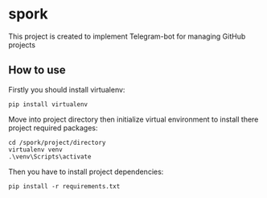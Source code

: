 # spork

This project is created to implement Telegram-bot for managing GitHub projects

## How to use

Firstly you should install virtualenv:

```
pip install virtualenv
```

Move into project directory then initialize virtual environment to install there project required packages:

```
cd /spork/project/directory
virtualenv venv
.\venv\Scripts\activate
```

Then you have to install project dependencies:

```
pip install -r requirements.txt
```
